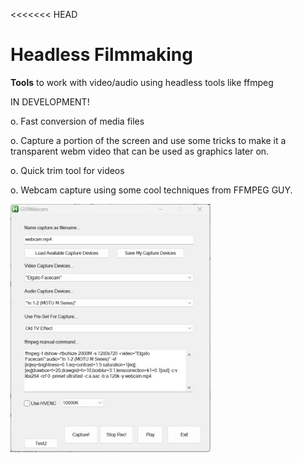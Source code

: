 <<<<<<< HEAD
# Headless Filmmaking
**Tools** to work with video/audio using headless tools like ffmpeg

IN DEVELOPMENT!

o. Fast conversion of media files

o. Capture a portion of the screen and use some tricks to make it a transparent webm video that can be used as graphics later on.

o. Quick trim tool for videos

o. Webcam capture using some cool techniques from FFMPEG GUY.

![GUI_webcam](images/GUI_webcam.jpg)



